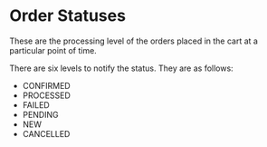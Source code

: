 # Order Statuses

These are the processing level of the orders placed in the cart at a particular point of time.

There are six levels to notify the status. They are as follows:
* CONFIRMED
* PROCESSED
* FAILED
* PENDING
* NEW
* CANCELLED